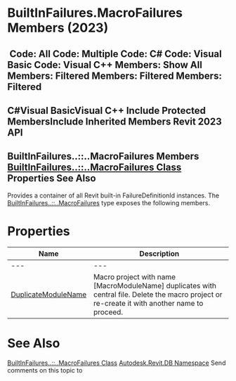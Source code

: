# BuiltInFailures.MacroFailures Members (2023)

﻿
 Code: All Code: Multiple Code: C# Code: Visual Basic Code: Visual C++  Members: Show All Members: Filtered Members: Filtered Members: Filtered   
---  
C#Visual BasicVisual C++
Include Protected MembersInclude Inherited Members
Revit 2023 API  
---  
BuiltInFailures..::..MacroFailures Members  
[BuiltInFailures..::..MacroFailures Class](d4b395d9-c663-e784-8bad-bfc330432774.md "BuiltInFailures.MacroFailures Class") Properties See Also  
---  
Provides a container of all Revit built-in FailureDefinitionId instances.
The [BuiltInFailures..::..MacroFailures](d4b395d9-c663-e784-8bad-bfc330432774.md "BuiltInFailures.MacroFailures Class") type exposes the following members.
# Properties
| Name | Description |
| --- | --- |
| --- | --- | --- |
| [DuplicateModuleName](35406cc4-a516-ae07-23b8-02bc3ff51691.md "DuplicateModuleName Property") | Macro project with name [MacroModuleName] duplicates with central file. Delete the macro project or re-create it with another name to proceed. |

# See Also
[BuiltInFailures..::..MacroFailures Class](d4b395d9-c663-e784-8bad-bfc330432774.md "BuiltInFailures.MacroFailures Class")
[Autodesk.Revit.DB Namespace](87546ba7-461b-c646-cbb1-2cb8f5bff8b2.md "Autodesk.Revit.DB Namespace")
Send comments on this topic to 
